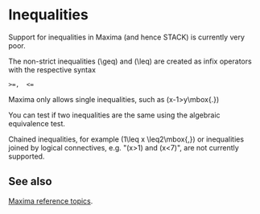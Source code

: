 # Inequalities #

Support for inequalities in Maxima (and hence STACK) is currently very poor.

The non-strict inequalities \(\geq\) and \(\leq\) are created as infix operators with the respective syntax
	
	>=,  <= 


Maxima only allows single inequalities, such as \(x-1>y\mbox{.}\)

You can test if two inequalities are the same using the algebraic equivalence test.

Chained inequalities, for example \(1\leq x \leq2\mbox{,}\) or inequalities joined by logical connectives, e.g. "\(x>1\) and \(x<7\)", are not currently supported.

## See also

[Maxima reference topics](index.md#reference).


